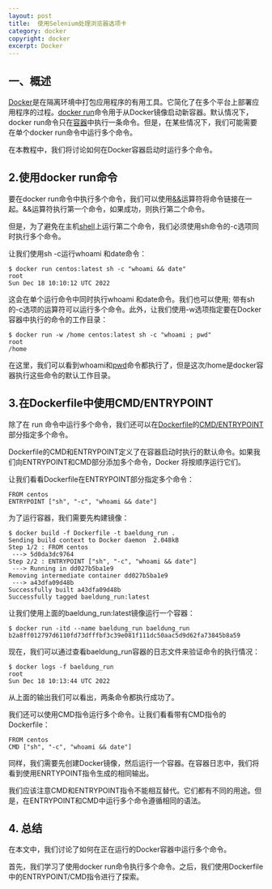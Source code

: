 ```yaml
---
layout: post
title:  使用Selenium处理浏览器选项卡
category: docker
copyright: docker
excerpt: Docker
---
```


## 一、概述

[Docker](https://www.baeldung.com/ops/docker-guide)是在隔离环境中打包应用程序的有用工具。它简化了在多个平台上部署应用程序的过程。[docker run](https://docs.docker.com/engine/reference/commandline/run/)命令用于从Docker镜像启动新容器。默认情况下，docker run命令只在[容器](https://www.baeldung.com/ops/docker-container-shell)中执行一条命令。但是，在某些情况下，我们可能需要在单个docker run命令中运行多个命令。

在本教程中，我们将讨论如何在Docker容器启动时运行多个命令。

## 2.使用docker run命令

要在docker run命令中执行多个命令，我们可以使用[&&](https://www.baeldung.com/linux/conditional-expressions-shell-script)运算符将命令链接在一起。&&运算符执行第一个命令，如果成功，则执行第二个命令。

但是，为了避免在主机[shell](https://www.baeldung.com/linux/sh-vs-bash)上运行第二个命令，我们必须使用sh命令的-c选项同时执行多个命令。

让我们使用sh -c运行whoami 和date命令：

```shell
$ docker run centos:latest sh -c "whoami && date"
root
Sun Dec 18 10:10:12 UTC 2022
```

这会在单个运行命令中同时执行whoami 和date命令。我们也可以使用; 带有sh的-c选项的运算符可以运行多个命令。此外，让我们使用-w选项指定要在Docker容器中执行的命令的工作目录：

```shell
$ docker run -w /home centos:latest sh -c "whoami ; pwd"
root
/home
```

在这里，我们可以看到whoami和[pwd](https://www.baeldung.com/linux/run-script-different-working-dir)命令都执行了，但是这次/home是docker容器执行这些命令的默认工作目录。

## 3.在Dockerfile中使用CMD/ENTRYPOINT

除了在 run 命令中运行多个命令，我们还可以在[Dockerfile](https://www.baeldung.com/category/docker/tag/dockerfile)的[CMD/ENTRYPOINT](https://www.baeldung.com/ops/dockerfile-run-cmd-entrypoint)部分指定多个命令。

Dockerfile的CMD和ENTRYPOINT定义了在容器启动时执行的默认命令。如果我们向ENTRYPOINT和CMD部分添加多个命令，Docker 将按顺序运行它们。

让我们看看Dockerfile在ENTRYPOINT部分指定多个命令：

```shell
FROM centos 
ENTRYPOINT ["sh", "-c", "whoami && date"]
```

为了运行容器，我们需要先构建镜像：

```shell
$ docker build -f Dockerfile -t baeldung_run .
Sending build context to Docker daemon  2.048kB
Step 1/2 : FROM centos
 ---> 5d0da3dc9764
Step 2/2 : ENTRYPOINT ["sh", "-c", "whoami && date"]
 ---> Running in dd027b5ba1e9
Removing intermediate container dd027b5ba1e9
 ---> a43dfa09d48b
Successfully built a43dfa09d48b
Successfully tagged baeldung_run:latest
```

让我们使用上面的baeldung_run:latest镜像运行一个容器：

```shell
$ docker run -itd --name baeldung_run baeldung_run 
b2a8ff012797d6110fd73dfffbf3c39e081f111dc50aac5d9d62fa73845b8a59
```

现在，我们可以通过查看baeldung_run容器的日志文件来验证命令的执行情况：

```shell
$ docker logs -f baeldung_run
root
Sun Dec 18 10:13:44 UTC 2022
```

从上面的输出我们可以看出，两条命令都执行成功了。

我们还可以使用CMD指令运行多个命令。让我们看看带有CMD指令的Dockerfile：

```shell
FROM centos 
CMD ["sh", "-c", "whoami && date"]
```

同样，我们需要先创建Docker镜像，然后运行一个容器。在容器日志中，我们将看到使用ENRTYPOINT指令生成的相同输出。

我们应该注意CMD和ENTRYPOINT指令不能相互替代。它们都有不同的用途。但是，在ENTRYPOINT和CMD中运行多个命令遵循相同的语法。 

## 4. 总结

在本文中，我们讨论了如何在正在运行的Docker容器中运行多个命令。

首先，我们学习了使用docker run命令执行多个命令。之后，我们使用Dockerfile中的ENTRYPOINT/CMD指令进行了探索。
